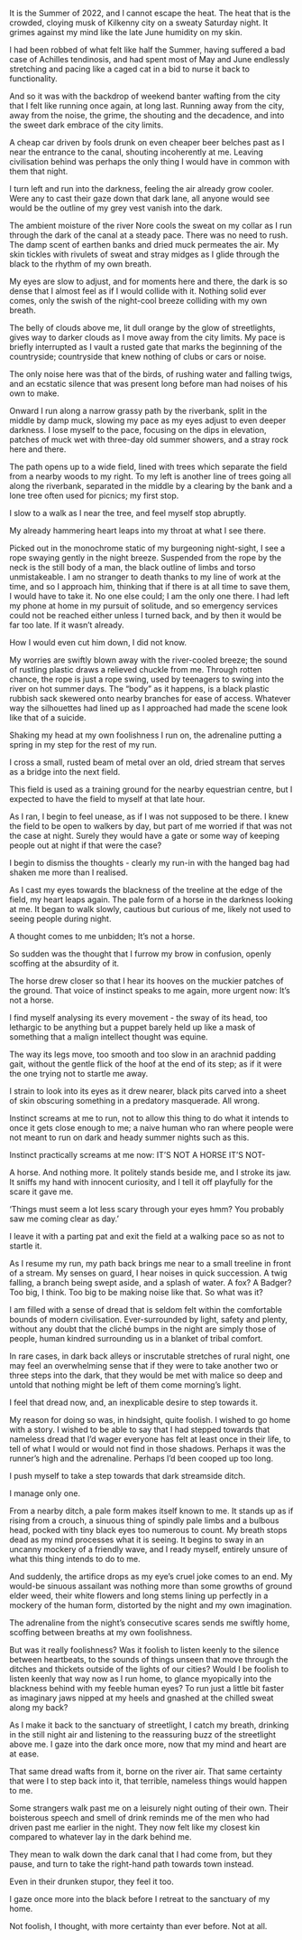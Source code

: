 It is the Summer of 2022, and I cannot escape the heat. The heat that is the crowded, cloying musk of Kilkenny city on a sweaty Saturday night. It grimes against my mind like the late June humidity on my skin.  
  
I had been robbed of what felt like half the Summer, having suffered a bad case of Achilles tendinosis, and had spent most of May and June endlessly stretching and pacing like a caged cat in a bid to nurse it back to functionality.  
  
And so it was with the backdrop of weekend banter wafting from the city that I felt like running once again, at long last. Running away from the city, away from the noise, the grime, the shouting and the decadence, and into the sweet dark embrace of the city limits.  
  
A cheap car driven by fools drunk on even cheaper beer belches past as I near the entrance to the canal, shouting incoherently at me. Leaving civilisation behind was perhaps the only thing I would have in common with them that night.  
  
I turn left and run into the darkness, feeling the air already grow cooler. Were any to cast their gaze down that dark lane, all anyone would see would be the outline of my grey vest vanish into the dark.  
  
The ambient moisture of the river Nore cools the sweat on my collar as I run through the dark of the canal at a steady pace. There was no need to rush. The damp scent of earthen banks and dried muck permeates the air. My skin tickles with rivulets of sweat and stray midges as I glide through the black to the rhythm of my own breath.  
  
My eyes are slow to adjust, and for moments here and there, the dark is so dense that I almost feel as if I would collide with it. Nothing solid ever comes, only the swish of the night-cool breeze colliding with my own breath.  
  
The belly of clouds above me, lit dull orange by the glow of streetlights, gives way to darker clouds as I move away from the city limits. My pace is briefly interrupted as I vault a rusted gate that marks the beginning of the countryside; countryside that knew nothing of clubs or cars or noise.  
  
The only noise here was that of the birds, of rushing water and falling twigs, and an ecstatic silence that was present long before man had noises of his own to make.  
  
Onward I run along a narrow grassy path by the riverbank, split in the middle by damp muck, slowing my pace as my eyes adjust to even deeper darkness. I lose myself to the pace, focusing on the dips in elevation, patches of muck wet with three-day old summer showers, and a stray rock here and there.  
  
The path opens up to a wide field, lined with trees which separate the field from a nearby woods to my right. To my left is another line of trees going all along the riverbank, separated in the middle by a clearing by the bank and a lone tree often used for picnics; my first stop.  
  
I slow to a walk as I near the tree, and feel myself stop abruptly.  
  
My already hammering heart leaps into my throat at what I see there.  
  
Picked out in the monochrome static of my burgeoning night-sight, I see a rope swaying gently in the night breeze. Suspended from the rope by the neck is the still body of a man, the black outline of limbs and torso unmistakeable. I am no stranger to death thanks to my line of work at the time, and so I approach him, thinking that if there is at all time to save them, I would have to take it. No one else could; I am the only one there. I had left my phone at home in my pursuit of solitude, and so emergency services could not be reached either unless I turned back, and by then it would be far too late. If it wasn’t already.  
  
How I would even cut him down, I did not know.  
  
My worries are swiftly blown away with the river-cooled breeze; the sound of rustling plastic draws a relieved chuckle from me. Through rotten chance, the rope is just a rope swing, used by teenagers to swing into the river on hot summer days. The “body” as it happens, is a black plastic rubbish sack skewered onto nearby branches for ease of access. Whatever way the silhouettes had lined up as I approached had made the scene look like that of a suicide.  
  
Shaking my head at my own foolishness I run on, the adrenaline putting a spring in my step for the rest of my run.  
  
I cross a small, rusted beam of metal over an old, dried stream that serves as a bridge into the next field.  
  
This field is used as a training ground for the nearby equestrian centre, but I expected to have the field to myself at that late hour.  
  
As I ran, I begin to feel unease, as if I was not supposed to be there. I knew the field to be open to walkers by day, but part of me worried if that was not the case at night. Surely they would have a gate or some way of keeping people out at night if that were the case?  
  
I begin to dismiss the thoughts - clearly my run-in with the hanged bag had shaken me more than I realised.  
  
As I cast my eyes towards the blackness of the treeline at the edge of the field, my heart leaps again. The pale form of a horse in the darkness looking at me. It began to walk slowly, cautious but curious of me, likely not used to seeing people during night.  
  
A thought comes to me unbidden; It’s not a horse.  
  
So sudden was the thought that I furrow my brow in confusion, openly scoffing at the absurdity of it.  
  
The horse drew closer so that I hear its hooves on the muckier patches of the ground. That voice of instinct speaks to me again, more urgent now: It’s not a horse.  
  
I find myself analysing its every movement - the sway of its head, too lethargic to be anything but a puppet barely held up like a mask of something that a malign intellect thought was equine.  
  
The way its legs move, too smooth and too slow in an arachnid padding gait, without the gentle flick of the hoof at the end of its step; as if it were the one trying not to startle me away.  
  
I strain to look into its eyes as it drew nearer, black pits carved into a sheet of skin obscuring something in a predatory masquerade. All wrong.  
  
Instinct screams at me to run, not to allow this thing to do what it intends to once it gets close enough to me; a naive human who ran where people were not meant to run on dark and heady summer nights such as this.  
  
Instinct practically screams at me now: IT’S NOT A HORSE IT’S NOT-  
  
A horse. And nothing more. It politely stands beside me, and I stroke its jaw. It sniffs my hand with innocent curiosity, and I tell it off playfully for the scare it gave me.  
  
‘Things must seem a lot less scary through your eyes hmm? You probably saw me coming clear as day.’  
  
I leave it with a parting pat and exit the field at a walking pace so as not to startle it.  
  
As I resume my run, my path back brings me near to a small treeline in front of a stream. My senses on guard, I hear noises in quick succession. A twig falling, a branch being swept aside, and a splash of water. A fox? A Badger? Too big, I think. Too big to be making noise like that. So what was it?  
  
I am filled with a sense of dread that is seldom felt within the comfortable bounds of modern civilisation. Ever-surrounded by light, safety and plenty, without any doubt that the cliché bumps in the night are simply those of people, human kindred surrounding us in a blanket of tribal comfort.  
  
In rare cases, in dark back alleys or inscrutable stretches of rural night, one may feel an overwhelming sense that if they were to take another two or three steps into the dark, that they would be met with malice so deep and untold that nothing might be left of them come morning’s light.  
  
I feel that dread now, and, an inexplicable desire to step towards it.  
  
My reason for doing so was, in hindsight, quite foolish. I wished to go home with a story. I wished to be able to say that I had stepped towards that nameless dread that I’d wager everyone has felt at least once in their life, to tell of what I would or would not find in those shadows. Perhaps it was the runner’s high and the adrenaline. Perhaps I’d been cooped up too long.  
  
I push myself to take a step towards that dark streamside ditch.  
  
I manage only one.  
  
From a nearby ditch, a pale form makes itself known to me. It stands up as if rising from a crouch, a sinuous thing of spindly pale limbs and a bulbous head, pocked with tiny black eyes too numerous to count. My breath stops dead as my mind processes what it is seeing. It begins to sway in an uncanny mockery of a friendly wave, and I ready myself, entirely unsure of what this thing intends to do to me.  
  
And suddenly, the artifice drops as my eye’s cruel joke comes to an end. My would-be sinuous assailant was nothing more than some growths of ground elder weed, their white flowers and long stems lining up perfectly in a mockery of the human form, distorted by the night and my own imagination.  
  
The adrenaline from the night’s consecutive scares sends me swiftly home, scoffing between breaths at my own foolishness.  
  
But was it really foolishness? Was it foolish to listen keenly to the silence between heartbeats, to the sounds of things unseen that move through the ditches and thickets outside of the lights of our cities? Would I be foolish to listen keenly that way now as I run home, to glance myopically into the blackness behind with my feeble human eyes? To run just a little bit faster as imaginary jaws nipped at my heels and gnashed at the chilled sweat along my back?  
  
As I make it back to the sanctuary of streetlight, I catch my breath, drinking in the still night air and listening to the reassuring buzz of the streetlight above me. I gaze into the dark once more, now that my mind and heart are at ease.  
  
That same dread wafts from it, borne on the river air. That same certainty that were I to step back into it, that terrible, nameless things would happen to me.  
  
Some strangers walk past me on a leisurely night outing of their own. Their boisterous speech and smell of drink reminds me of the men who had driven past me earlier in the night. They now felt like my closest kin compared to whatever lay in the dark behind me.  
  
They mean to walk down the dark canal that I had come from, but they pause, and turn to take the right-hand path towards town instead.  
  
Even in their drunken stupor, they feel it too.  
  
I gaze once more into the black before I retreat to the sanctuary of my home.  
  
Not foolish, I thought, with more certainty than ever before. Not at all.
